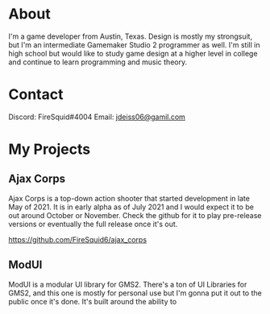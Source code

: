 # About
I'm a game developer from Austin, Texas. Design is mostly my strongsuit, but I'm an intermediate Gamemaker Studio 2 programmer as well. I'm still in high school but would like to study game design at a higher level in college and continue to learn programming and music theory.

# Contact
Discord: FireSquid#4004
Email: jdeiss06@gamil.com

# My Projects
## Ajax Corps
Ajax Corps is a top-down action shooter that started development in late May of 2021. It is in early alpha as of July 2021 and I would expect it to be out around October or November. Check the github for it to play pre-release versions or eventually the full release once it's out.

https://github.com/FireSquid6/ajax_corps

## ModUI
ModUI is a modular UI library for GMS2. There's a ton of UI Libraries for GMS2, and this one is mostly for personal use but I'm gonna put it out to the public once it's done. It's built around the ability to 
